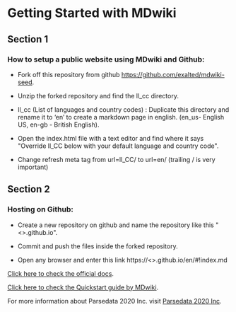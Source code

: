 # Getting Started with MDwiki


## Section 1
### How to setup a public website using MDwiki and Github:



* Fork off this repository from github https://github.com/exalted/mdwiki-seed.

* Unzip the forked repository and find the ll_cc directory.

* ll_cc (List of languages and country codes) : Duplicate this directory and rename it to ‘en’ to create a markdown page in english. (en_us- English US, en-gb - British English).

* Open the index.html file with a text editor and find where it says "Override ll_CC below with your default language and country code".

* Change refresh meta tag from url=ll_CC/ to url=en/ (trailing / is very important)


## Section 2
### Hosting on Github:

* Create a new repository on github and name the repository like this "<<your username>>.github.io".

* Commit and push the files inside the forked repository.

* Open any browser and enter this link https://<<your username>>.github.io/en/#!index.md




[Click here to check the official docs](http://dynalon.github.io/mdwiki/#!tutorials/github.md).


[Click here to check the Quickstart guide by MDwiki](http://dynalon.github.io/mdwiki/#!quickstart.md).

For more information about Parsedata 2020 Inc. visit [Parsedata 2020 Inc](http://parsedata.xyz).

